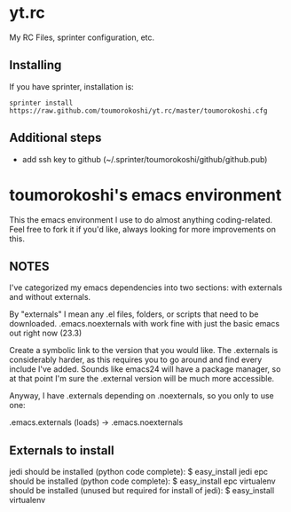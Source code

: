 yt.rc
=====

My RC Files, sprinter configuration, etc.

Installing
----------

If you have sprinter, installation is:

    sprinter install https://raw.github.com/toumorokoshi/yt.rc/master/toumorokoshi.cfg

Additional steps
----------------
* add ssh key to github (~/.sprinter/toumorokoshi/github/github.pub)

toumorokoshi's emacs environment 
================================

This the emacs environment I use to do almost anything coding-related. Feel free to fork it if you'd like,
always looking for more improvements on this.

NOTES
-----

I've categorized my emacs dependencies into two sections: with externals and without externals.

By "externals" I mean any .el files, folders, or scripts that need to be downloaded. .emacs.noexternals with 
work fine with just the basic emacs out right now (23.3)

Create a symbolic link to the version that you would like. The .externals is considerably harder,
as this requires you to go around and find every include I've added. Sounds like emacs24 will have a 
package manager, so at that point I'm sure the .external version will be much more accessible.

Anyway, I have .externals depending on .noexternals, so you only to use one:

.emacs.externals (loads) -> .emacs.noexternals

Externals to install
--------------------

jedi should be installed (python code complete):
$ easy_install jedi
epc should be installed (python code complete):
$ easy_install epc
virtualenv should be installed (unused but required for install of jedi):
$ easy_install virtualenv
